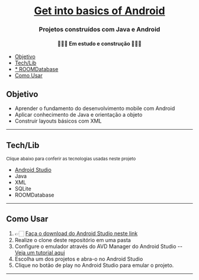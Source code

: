 <h1 align="center">
     <a href="#"> Get into basics of Android </a>
</h1>

<h3 align="center">
    Projetos construídos com Java e Android 
</h3>

<h4 align="center">
	👨🏽‍💻  Em estudo e construção  👨🏽‍💻
</h4>

<!--ts-->
- [Objetivo](#objetivo)
- [Tech/Lib](#techlib)
- [* ROOMDatabase](#-roomdatabase)
- [Como Usar](#como-usar)
<!--te-->

<a id="objetivo"></a>
## Objetivo
* Aprender o fundamento do desenvolvimento mobile com Android
* Aplicar conhecimento de Java e orientação a objeto
* Construir layouts básicos com XML

---
<a id="tech"></a>
## Tech/Lib
<small>Clique abaixo para conferir as tecnologias usadas neste projeto</small>
* <a href="https://developer.android.com/studio">Android Studio</a>
* Java
* XML
* SQLite
* ROOMDatabase
---

<a id="como"></a>
## Como Usar

1. 👉🏻 <a href="https://developer.android.com/studio">Faça o download do Android Studio neste link</a>
2. Realize o clone deste repositório em uma pasta
3. Configure o emulador através do AVD Manager do Android Studio -- <a href="https://www.youtube.com/watch?v=P1LFl5CYulc">Veja um tutorial aqui</a>
4. Escolha um dos projetos e abra-o no Android Studio
5. Clique no botão de play no Android Studio para emular o projeto.

---